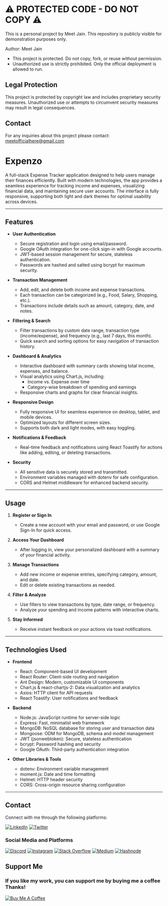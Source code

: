 # ⚠️ PROTECTED CODE - DO NOT COPY ⚠️

This is a personal project by Meet Jain. This repository is publicly visible for demonstration purposes only.

Author: Meet Jain
- This project is protected. Do not copy, fork, or reuse without permission.
- Unauthorized use is strictly prohibited. Only the official deployment is allowed to run.

## Legal Protection
This project is protected by copyright law and includes proprietary security measures. Unauthorized use or attempts to circumvent security measures may result in legal consequences.

## Contact
For any inquiries about this project please contact: meetofficialhere@gmail.com

# Expenzo

A full-stack Expense Tracker application designed to help users manage their finances efficiently. Built with modern technologies, the app provides a seamless experience for tracking income and expenses, visualizing financial data, and maintaining secure user accounts. The interface is fully responsive, supporting both light and dark themes for optimal usability across devices.

---

## Features

- **User Authentication**
  - Secure registration and login using email/password.
  - Google OAuth integration for one-click sign-in with Google accounts.
  - JWT-based session management for secure, stateless authentication.
  - Passwords are hashed and salted using bcrypt for maximum security.

- **Transaction Management**
  - Add, edit, and delete both income and expense transactions.
  - Each transaction can be categorized (e.g., Food, Salary, Shopping, etc.).
  - Transactions include details such as amount, category, date, and notes.

- **Filtering & Search**
  - Filter transactions by custom date range, transaction type (income/expense), and frequency (e.g., last 7 days, this month).
  - Quick search and sorting options for easy navigation of transaction history.

- **Dashboard & Analytics**
  - Interactive dashboard with summary cards showing total income, expenses, and balance.
  - Visual analytics using Chart.js, including:
    - Income vs. Expense over time
    - Category-wise breakdown of spending and earnings
  - Responsive charts and graphs for clear financial insights.

- **Responsive Design**
  - Fully responsive UI for seamless experience on desktop, tablet, and mobile devices.
  - Optimized layouts for different screen sizes.
  - Supports both dark and light modes, with easy toggling.

- **Notifications & Feedback**
  - Real-time feedback and notifications using React Toastify for actions like adding, editing, or deleting transactions.

- **Security**
  - All sensitive data is securely stored and transmitted.
  - Environment variables managed with dotenv for safe configuration.
  - CORS and Helmet middleware for enhanced backend security.

---

## Usage

1. **Register or Sign In**
   - Create a new account with your email and password, or use Google Sign-In for quick access.

2. **Access Your Dashboard**
   - After logging in, view your personalized dashboard with a summary of your financial activity.

3. **Manage Transactions**
   - Add new income or expense entries, specifying category, amount, and date.
   - Edit or delete existing transactions as needed.

4. **Filter & Analyze**
   - Use filters to view transactions by type, date range, or frequency.
   - Analyze your spending and income patterns with interactive charts.

5. **Stay Informed**
   - Receive instant feedback on your actions via toast notifications.

---

## Technologies Used

- **Frontend**
  - React: Component-based UI development
  - React Router: Client-side routing and navigation
  - Ant Design: Modern, customizable UI components
  - Chart.js & react-chartjs-2: Data visualization and analytics
  - Axios: HTTP client for API requests
  - React Toastify: User notifications and feedback

- **Backend**
  - Node.js: JavaScript runtime for server-side logic
  - Express: Fast, minimalist web framework
  - MongoDB: NoSQL database for storing user and transaction data
  - Mongoose: ODM for MongoDB, schema and model management
  - JWT (jsonwebtoken): Secure, stateless authentication
  - bcrypt: Password hashing and security
  - Google OAuth: Third-party authentication integration

- **Other Libraries & Tools**
  - dotenv: Environment variable management
  - moment.js: Date and time formatting
  - Helmet: HTTP header security
  - CORS: Cross-origin resource sharing configuration

---

## Contact

Connect with me through the following platforms:

<!-- <p align="left">
<a href="https://www.linkedin.com/in/meet-jain-413015265/" target="blank"><img align="center" src="https://raw.githubusercontent.com/rahuldkjain/github-profile-readme-generator/master/src/images/icons/Social/linked-in-alt.svg" alt="https://www.linkedin.com/in/meet-jain-413015265/" height="35" width="45" /></a>
<a href="https://discordapp.com/users/meetofficial" target="blank"><img align="center" src="https://github.com/Meetjain1/Meetjain1/assets/133582566/098a209a-a1d2-4350-9331-8f90203cc34d" alt="https://discordapp.com/users/meetofficial" height="45" width="45" /></a>
<hr> -->
[![LinkedIn](https://img.shields.io/badge/LinkedIn-0077B5?style=flat&logo=linkedin&logoColor=white)](https://www.linkedin.com/in/meet-jain-413015265/)
[![Twitter](https://img.shields.io/badge/Twitter-1DA1F2?style=flat&logo=twitter&logoColor=white)](https://twitter.com/Meetjain_100)

### Social Media and Platforms
[![Discord](https://img.shields.io/badge/Discord-7289DA?style=flat&logo=discord&logoColor=white)](https://discordapp.com/users/meetofficial)
[![Instagram](https://img.shields.io/badge/Instagram-E4405F?style=flat&logo=instagram&logoColor=white)](https://www.instagram.com/m.jain_17/)
[![Stack Overflow](https://img.shields.io/badge/Stack%20Overflow-FE7A16?style=flat&logo=stackoverflow&logoColor=white)](https://stackoverflow.com/users/21919635/meet-jain)
[![Medium](https://img.shields.io/badge/Medium-12100E?style=flat&logo=medium&logoColor=white)](https://medium.com/@meetofficialhere)
[![Hashnode](https://img.shields.io/badge/Hashnode-2962FF?style=flat&logo=hashnode&logoColor=white)](https://hashnode.com/@meetofficial)


## Support Me

<h3>If you like my work, you can support me by buying me a coffee Thanks! </h3>

[![Buy Me A Coffee](https://img.shields.io/badge/-Buy%20Me%20A%20Coffee-orange?style=flat-square&logo=buymeacoffee)](https://buymeacoffee.com/meetjain)
